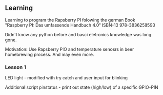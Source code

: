 ## Learning

Learning to program the Rapsberry PI folowing the german Book "Raspberry PI: Das umfassende Handbuch 4.0" ISBN-13 978-3836258593

Didn't know any python before and basci eletronics knowledge was long gone.

Motivation:
Use Rapsberry PIO and temperature senosrs in beer homebrewing process. And may even more.

### Lesson 1

LED light - modified with try catch and user input for blinking

Additional script pinstatus - print out state (high/low) of a specific GPIO-PIN
